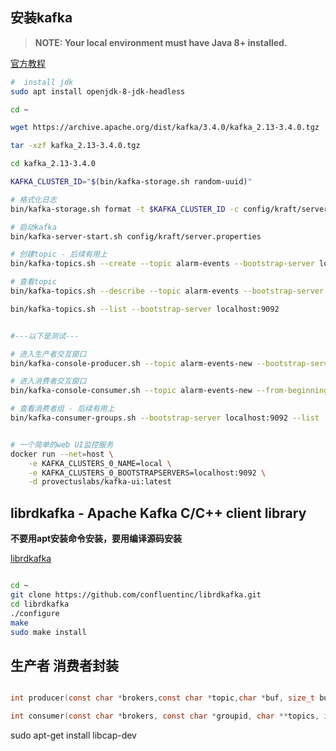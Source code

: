 ## 安装kafka

> **NOTE: Your local environment must have Java 8+ installed.**

[官方教程](https://kafka.apache.org/34/documentation.html)

```sh
#  install jdk 
sudo apt install openjdk-8-jdk-headless

cd ~

wget https://archive.apache.org/dist/kafka/3.4.0/kafka_2.13-3.4.0.tgz

tar -xzf kafka_2.13-3.4.0.tgz

cd kafka_2.13-3.4.0

KAFKA_CLUSTER_ID="$(bin/kafka-storage.sh random-uuid)"

# 格式化日志
bin/kafka-storage.sh format -t $KAFKA_CLUSTER_ID -c config/kraft/server.properties

# 启动kafka
bin/kafka-server-start.sh config/kraft/server.properties

# 创建topic - 后续有用上
bin/kafka-topics.sh --create --topic alarm-events --bootstrap-server localhost:9092

# 查看topic 
bin/kafka-topics.sh --describe --topic alarm-events --bootstrap-server localhost:9092

bin/kafka-topics.sh --list --bootstrap-server localhost:9092


#---以下是测试---

# 进入生产者交互窗口
bin/kafka-console-producer.sh --topic alarm-events-new --bootstrap-server localhost:9092

# 进入消费者交互窗口
bin/kafka-console-consumer.sh --topic alarm-events-new --from-beginning --bootstrap-server localhost:9092

# 查看消费者组 - 后续有用上
bin/kafka-consumer-groups.sh --bootstrap-server localhost:9092 --list


# 一个简单的web UI监控服务
docker run --net=host \
	-e KAFKA_CLUSTERS_0_NAME=local \
	-e KAFKA_CLUSTERS_0_BOOTSTRAPSERVERS=localhost:9092 \
	-d provectuslabs/kafka-ui:latest
```

## librdkafka - Apache Kafka C/C++ client library

**不要用apt安装命令安装，要用编译源码安装**

[librdkafka](https://github.com/confluentinc/librdkafka)

```sh

cd ~
git clone https://github.com/confluentinc/librdkafka.git
cd librdkafka
./configure
make
sudo make install

```

## 生产者 消费者封装

```c

int producer(const char *brokers,const char *topic,char *buf, size_t buf_size);

int consumer(const char *brokers, const char *groupid, char **topics, int topic_cnt);

```

sudo apt-get install libcap-dev